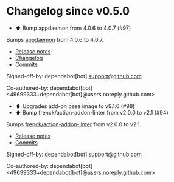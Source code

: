 # Changelog since v0.5.0
- ⬆️ Bump appdaemon from 4.0.6 to 4.0.7 (#97)

Bumps [appdaemon](https://github.com/home-assistant/appdaemon) from 4.0.6 to 4.0.7.
- [Release notes](https://github.com/home-assistant/appdaemon/releases)
- [Changelog](https://github.com/AppDaemon/appdaemon/blob/dev/docs/HISTORY.rst)
- [Commits](https://github.com/home-assistant/appdaemon/compare/4.0.6...4.0.7)

Signed-off-by: dependabot[bot] <support@github.com>

Co-authored-by: dependabot[bot] <49699333+dependabot[bot]@users.noreply.github.com> 
- ⬆️ Upgrades add-on base image to v9.1.6 (#98) 
- ⬆️ Bump frenck/action-addon-linter from v2.0.0 to v2.1 (#94)

Bumps [frenck/action-addon-linter](https://github.com/frenck/action-addon-linter) from v2.0.0 to v2.1.
- [Release notes](https://github.com/frenck/action-addon-linter/releases)
- [Commits](https://github.com/frenck/action-addon-linter/compare/v2.0.0...c78e9c97c40f706d88152a577cdf726c83cad5b0)

Signed-off-by: dependabot[bot] <support@github.com>

Co-authored-by: dependabot[bot] <49699333+dependabot[bot]@users.noreply.github.com> 

